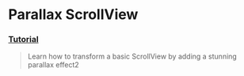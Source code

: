   # Parallax ScrollView
 ### [Tutorial](https://designcode.io/swiftui-handbook-parallax-scrollview)
> Learn how to transform a basic ScrollView by adding a stunning parallax effect2
